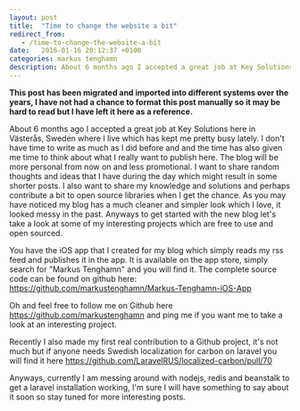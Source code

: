 ```yaml
---
layout: post
title:  "Time to change the website a bit"
redirect_from:
   - /time-to-change-the-website-a-bit
date:   2016-01-16 20:12:37 +0100
categories: markus tenghamn
description: About 6 months ago I accepted a great job at Key Solutions here in Västerås, Sweden where I live which has kept me pretty busy lately. I don't have time to write as much as I did before and and the...
---
```


**This post has been migrated and imported into different systems over the years, I have not had a chance to format this post manually so it may be hard to read but I have left it here as a reference.**

About 6 months ago I accepted a great job at Key Solutions here in Västerås, Sweden where I live which has kept me pretty busy lately. I don't have time to write as much as I did before and and the time has also given me time to think about what I really want to publish here. The blog will be more personal from now on and less promotional. I want to share random thoughts and ideas that I have during the day which might result in some shorter posts. I also want to share my knowledge and solutions and perhaps contribute a bit to open source libraries when I get the chance. As you may have noticed my blog has a much cleaner and simpler look which I love, it looked messy in the past. Anyways to get started with the new blog let's take a look at some of my interesting projects which are free to use and open sourced.  
  
 You have the iOS app that I created for my blog which simply reads my rss feed and publishes it in the app. It is available on the app store, simply search for "Markus Tenghamn" and you will find it. The complete source code can be found on github here: https://github.com/markustenghamn/Markus-Tenghamn-iOS-App  
  
 Oh and feel free to follow me on Github here https://github.com/markustenghamn and ping me if you want me to take a look at an interesting project.  
  
 Recently I also made my first real contribution to a Github project, it's not much but if anyone needs Swedish localization for carbon on laravel you will find it here https://github.com/LaravelRUS/localized-carbon/pull/70  
  
 Anyways, currently I am messing around with nodejs, redis and beanstalk to get a laravel installation working, I'm sure I will have something to say about it soon so stay tuned for more interesting posts.
